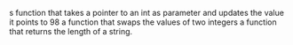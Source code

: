 s function that takes a pointer to an int as parameter and updates the value it points to 98
a function that swaps the values of two integers
a function that returns the length of a string.
